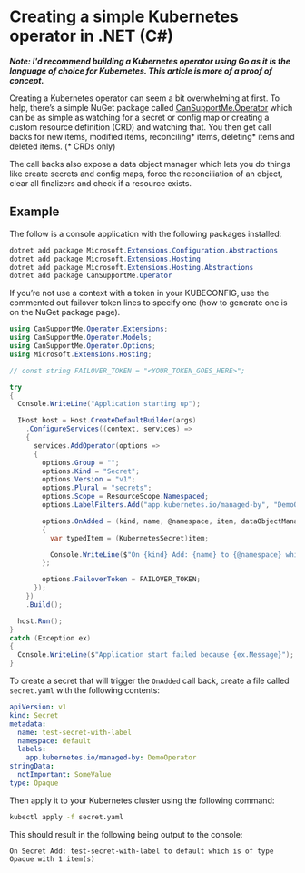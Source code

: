 # Creating a simple Kubernetes operator in .NET (C#)

***Note: I'd recommend building a Kubernetes operator using Go as it is the language of choice for Kubernetes. This article is more of a proof of concept.***

Creating a Kubernetes operator can seem a bit overwhelming at first. To help, there’s a simple NuGet package called [CanSupportMe.Operator](https://www.nuget.org/packages/CanSupportMe.Operator/) which can be as simple as watching for a secret or config map or creating a custom resource definition (CRD) and watching that. You then get call backs for new items, modified items, reconciling* items, deleting* items and deleted items. (* CRDs only)

The call backs also expose a data object manager which lets you do things like create secrets and config maps, force the reconciliation of an object, clear all finalizers and check if a resource exists.

## Example

The follow is a console application with the following packages installed:

```powershell
dotnet add package Microsoft.Extensions.Configuration.Abstractions
dotnet add package Microsoft.Extensions.Hosting
dotnet add package Microsoft.Extensions.Hosting.Abstractions
dotnet add package CanSupportMe.Operator
```

If you’re not use a context with a token in your KUBECONFIG, use the commented out failover token lines to specify one (how to generate one is on the NuGet package page).

```csharp
using CanSupportMe.Operator.Extensions;
using CanSupportMe.Operator.Models;
using CanSupportMe.Operator.Options;
using Microsoft.Extensions.Hosting;

// const string FAILOVER_TOKEN = "<YOUR_TOKEN_GOES_HERE>";

try
{  
  Console.WriteLine("Application starting up");

  IHost host = Host.CreateDefaultBuilder(args)
    .ConfigureServices((context, services) =>
    {
      services.AddOperator(options =>
      {
        options.Group = "";
        options.Kind = "Secret";
        options.Version = "v1";
        options.Plural = "secrets";
        options.Scope = ResourceScope.Namespaced;
        options.LabelFilters.Add("app.kubernetes.io/managed-by", "DemoOperator");

        options.OnAdded = (kind, name, @namespace, item, dataObjectManager) =>
        {
          var typedItem = (KubernetesSecret)item;

          Console.WriteLine($"On {kind} Add: {name} to {@namespace} which is of type {typedItem.Type} with {typedItem.Data?.Count} item(s)");
        };

        options.FailoverToken = FAILOVER_TOKEN;
      });
    })
    .Build();

  host.Run();
}
catch (Exception ex)
{
  Console.WriteLine($"Application start failed because {ex.Message}");
}
```

To create a secret that will trigger the `OnAdded` call back, create a file called `secret.yaml` with the following contents:

```yaml
apiVersion: v1
kind: Secret
metadata:
  name: test-secret-with-label
  namespace: default
  labels:
    app.kubernetes.io/managed-by: DemoOperator
stringData:
  notImportant: SomeValue
type: Opaque
```

Then apply it to your Kubernetes cluster using the following command:

```bash
kubectl apply -f secret.yaml
```

This should result in the following being output to the console:

```
On Secret Add: test-secret-with-label to default which is of type Opaque with 1 item(s)
```